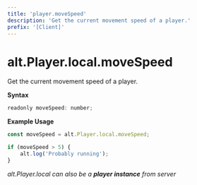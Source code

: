 ```yaml
---
title: 'player.moveSpeed'
description: 'Get the current movement speed of a player.'
prefix: '[Client]'
---
```


# alt.Player.local.moveSpeed

Get the current movement speed of a player.

**Syntax**

```js
readonly moveSpeed: number;
```

**Example Usage**

```js
const moveSpeed = alt.Player.local.moveSpeed;

if (moveSpeed > 5) {
    alt.log('Probably running');
}
```

_alt.Player.local can also be a **player instance** from server_
